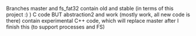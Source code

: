 Branches master and fs_fat32 contain old and stable (in terms of this project :) ) C code
BUT abstraction2 and work (mostly work, all new code is there) contain experimental C++ code, which will replace master after I finish this (to support processes and FS)